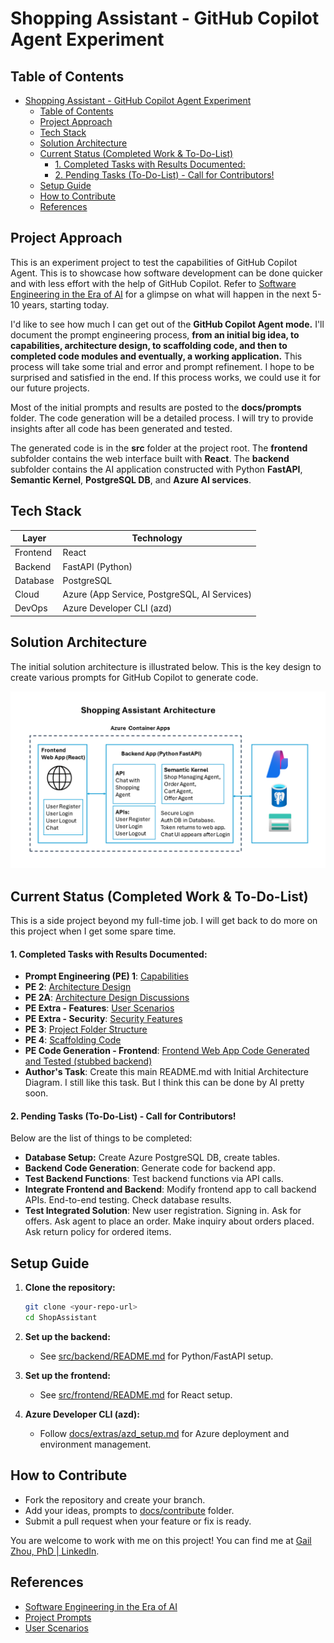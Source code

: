 # Shopping Assistant - GitHub Copilot Agent Experiment

## Table of Contents
- [Shopping Assistant - GitHub Copilot Agent Experiment](#shopping-assistant---github-copilot-agent-experiment)
  - [Table of Contents](#table-of-contents)
  - [Project Approach](#project-approach)
  - [Tech Stack](#tech-stack)
  - [Solution Architecture](#solution-architecture)
  - [Current Status (Completed Work \& To-Do-List)](#current-status-completed-work--to-do-list)
      - [1. Completed Tasks with Results Documented:](#1-completed-tasks-with-results-documented)
      - [2. Pending Tasks (To-Do-List) - Call for Contributors!](#2-pending-tasks-to-do-list---call-for-contributors)
  - [Setup Guide](#setup-guide)
  - [How to Contribute](#how-to-contribute)
  - [References](#references)

## Project Approach

This is an experiment project to test the capabilities of GitHub Copilot Agent. This is to showcase how software development can be done quicker and with less effort with the help of GitHub Copilot. Refer to [Software Engineering in the Era of AI](./docs/extras/sw_in_ai_era.md) for a glimpse on what will happen in the next 5-10 years, starting today.

I'd like to see how much I can get out of the **GitHub Copilot Agent mode.** I'll document the prompt engineering process, **from an initial big idea, to capabilities, architecture design, to scaffolding code, and then to completed code modules and eventually, a working application.** This process will take some trial and error and prompt refinement. I hope to be surprised and satisfied in the end. If this process works, we could use it for our future projects.

Most of the initial prompts and results are posted to the **docs/prompts** folder. The code generation will be a detailed process. I will try to provide insights after all code has been generated and tested.

The generated code is in the **src** folder at the project root. The **frontend** subfolder contains the web interface built with **React**. The **backend** subfolder contains the AI application constructed with Python **FastAPI**, **Semantic Kernel**, **PostgreSQL DB**, and **Azure AI services**.

## Tech Stack

| Layer      | Technology         |
|------------|-------------------|
| Frontend   | React             |
| Backend    | FastAPI (Python)  |
| Database   | PostgreSQL        |
| Cloud      | Azure (App Service, PostgreSQL, AI Services) |
| DevOps     | Azure Developer CLI (azd) |

## Solution Architecture

The initial solution architecture is illustrated below. This is the key design to create various prompts for GitHub Copilot to generate code.

![Solution Architecture](./docs/images/architecture.png)

## Current Status (Completed Work & To-Do-List)

This is a side project beyond my full-time job. I will get back to do more on this project when I get some spare time.

#### 1. Completed Tasks with Results Documented:

- **Prompt Engineering (PE) 1**: [Capabilities](./docs/prompts/P1-Shopping-Assistant-Capabilities.md)
- **PE 2**: [Architecture Design](./docs/prompts/P2-Architecture-Design.md)
- **PE 2A**: [Architecture Design Discussions](./docs/prompts/P2A-Architecture-Design-Discussions.md)
- **PE Extra - Features**: [User Scenarios](./docs/prompts/User_Scenarios.md)
- **PE Extra - Security**: [Security Features](./docs/prompts/Security_Tokens.md)
- **PE 3**: [Project Folder Structure](./docs/prompts/P3-Project-Code-Structure.md)
- **PE 4**: [Scaffolding Code](./docs/prompts/P4-Scaffolding-Code.md)
- **PE Code Generation - Frontend**: [Frontend Web App Code Generated and Tested (stubbed backend)](./src/frontend)
- **Author's Task**: Create this main README.md with Initial Architecture Diagram. I still like this task. But I think this can be done by AI pretty soon.

#### 2. Pending Tasks (To-Do-List) - Call for Contributors!

Below are the list of things to be completed:

- **Database Setup:** Create Azure PostgreSQL DB, create tables.
- **Backend Code Generation**: Generate code for backend app.
- **Test Backend Functions**: Test backend functions via API calls.
- **Integrate Frontend and Backend**: Modify frontend app to call backend APIs. End-to-end testing. Check database results.
- **Test Integrated Solution**: New user registration. Signing in. Ask for offers. Ask agent to place an order. Make inquiry about orders placed. Ask return policy for ordered items.

## Setup Guide

1. **Clone the repository:**
   ```sh
   git clone <your-repo-url>
   cd ShopAssistant
   ```
2. **Set up the backend:**
   - See [src/backend/README.md](./src/backend/README.md) for Python/FastAPI setup. 
3. **Set up the frontend:**
   
   - See [src/frontend/README.md](./src/frontend/README.md) for React setup.
4. **Azure Developer CLI (azd):**
   - Follow [docs/extras/azd_setup.md](./docs/extras/azd_setup.md) for Azure deployment and environment management.

## How to Contribute

- Fork the repository and create your branch.
- Add your ideas, prompts to [docs/contribute](./docs/contribute) folder.
- Submit a pull request when your feature or fix is ready.

You are welcome to work with me on this project! You can find me at [Gail Zhou, PhD | LinkedIn](https://www.linkedin.com/in/gailzhou/).

## References

- [Software Engineering in the Era of AI](./docs/extras/sw_in_ai_era.md)
- [Project Prompts](./docs/prompts/)
- [User Scenarios](./docs/prompts/User_Scenarios.md)

